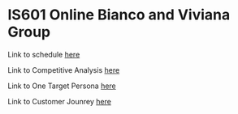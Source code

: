 # IS601 Online Bianco and Viviana Group

Link to schedule [here](schedule.md)

Link to Competitive Analysis [here](competitiveanalysis.md)

Link to One Target Persona [here](targetpersona.md)

Link to Customer Jounrey [here](customerjourney.md)